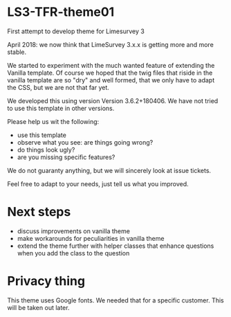 # LS3-TFR-theme01
First attempt to develop theme for Limesurvey 3

April 2018: we now think that LimeSurvey 3.x.x is getting more and more stable.

We started to experiment with the much wanted feature of extending the Vanilla template. Of course we hoped that the twig files that riside in the vanilla template are so "dry" and well formed, that we only have to adapt the CSS, but we are not that far yet.

We developed this using version Version 3.6.2+180406. We have not tried to use this template in other versions.

Please help us wit the following: 
* use this template
* observe what you see: are things going wrong?
* do things look ugly?
* are you missing specific features?

We do not guaranty anything, but we will sincerely look at issue tickets.

Feel free to adapt to your needs, just tell us what you improved.

# Next steps
* discuss improvements on vanilla theme
* make workarounds for peculiarities in vanilla theme
* extend the theme further with helper classes that enhance questions when you add the class to the question

# Privacy thing
This theme uses Google fonts. We needed that for a specific customer. This will be taken out later.
